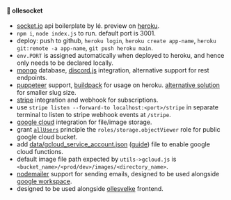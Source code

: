 #### 🔮 ollesocket

- [socket.io](https://socket.io) api boilerplate by lé. preview on [heroku](https://ollesocket-api.herokuapp.com).
- `npm i`, `node index.js` to run. default port is 3001.
- deploy: push to github, `heroku login`, `heroku create app-name`, `heroku git:remote -a app-name`, `git push heroku main`.
- `env.PORT` is assigned automatically when deployed to heroku, and hence only needs to be declared locally.
- [mongo](https://mongodb.com/atlas/database) database, [discord.js](https://discordjs.guide) integration, alternative support for rest endpoints.
- [puppeteer](https://pptr.dev) support, [buildpack](https://github.com/jontewks/puppeteer-heroku-buildpack) for usage on heroku. [alternative solution](https://stackoverflow.com/a/74858297/8919391) for smaller slug size.
- [stripe](https://stripe.com) integration and webhook for subscriptions.
- use `stripe listen --forward-to localhost:<port>/stripe` in separate terminal to listen to stripe webhook events at `/stripe`.
- [google cloud](https://cloud.google.com/) integration for file/image storage.
- grant [`allUsers`](https://cloud.google.com/storage/docs/access-control/making-data-public#buckets) principle the `roles/storage.objectViewer` role for public google cloud bucket. 
- add [data/gcloud_service_account.json](https://console.cloud.google.com/iam-admin/serviceaccounts) ([guide](https://dev.to/kamalhossain/upload-file-to-google-cloud-storage-from-nodejs-server-5cdg)) file to enable google cloud functions.
- default image file path expected by `utils->gcloud.js` is `<bucket_name>/<prod/dev>/images/<directory_name>`.
- [nodemailer](https://nodemailer.com/) support for sending emails, designed to be used alongside [google workspace](https://blog.shaoula.com/using-nodemailer-with-google-workspace-oauth2-c338834659b2).
- designed to be used alongside [ollesvelke](https://github.com/lefrost/ollesvelke) frontend.